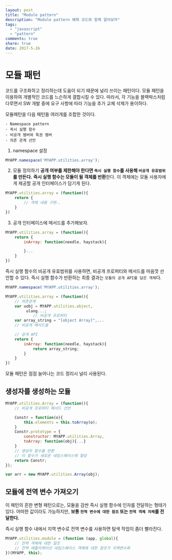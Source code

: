 ```yaml
---
layout: post
title: "Module pattern"
description: "Module pattern 예제 코드와 함께 알아보자"
tags:
  - "javascript"
  - "pattern"
comments: true
share: true
date: 2017-5-26
---
```


# 모듈 패턴

코드를 구조화하고 정리하는데 도움이 되기 때문에 널리 쓰이는 패턴이다.
모듈 패턴을 이용하여 개별적인 코드를 느슨하게 결합시킬 수 있다.
따라서, 각 기능을 블랙박스처럼 다루면서 SW 개발 중에 요구 사항에 따라 기능을 추가 교체 삭제가 용이하다.

모듈패턴을 다음 패턴들 여러개를 조합한 것이다.

	- Namespace pattern
	- 즉시 실행 함수
	- 비공개 멤버와 특권 멤버
	- 의존 관계 선언

1. namespace 설정

```javascript
MYAPP.namespace('MYAPP.utilities.array');
```

2. 모듈 정의하기
**공개 여부를 제한해야 한다면 `즉시 실행 함수`를 사용해 `비공개 유효범위`를 만든다.**
**즉시 실행 함수는 모듈이 될 객체를 반환**한다.
이 객체에는 모듈 사용자에게 제공할 공개 인터페이스가 담기게 된다.

```javascript
MYAPP.utilities.array = (function(){
	return {
		// 객체 내용 구현..
	}
})
```

3. 공개 인터페이스에 메서드를 추가해보자.

```javascript
MYAPP.utilities.array = (function(){
	return {
		inArray: function(needle, haystack){

		}...
	}
})
```
즉시 실행 함수의 비공개 유효범위를 사용하면, 비공개 프로퍼티와 메서드를 마음껏 선언할 수 있다.
즉시 실행 함수가 반환하는 최종 결과는 `모듈의 공개 API를 담은 객체`다.

```javascript
MYAPP.namespace('MYAPP.utilities.array');

MYAPP.utilities.array = (function(){
	// 의존관계
	var uobj = MYAPP.utilities.object,
	 	 ulang...;
		 	// 비공개 프로퍼티
	var array_string = "[object Array]",...
	// 비공개 메서드들

	// 공개 API
	return {
		inArray: function(needle, haystack){
			return array_string;
		}
	}
})
```

모듈 패턴은 점점 늘어나는 코드 정리시 널리 사용된다.

## 생성자를 생성하는 모듈

```javascript
MYAPP.utilities.Array = (function(){
	// 비공개 프로퍼티 메서드 선언

	Constr = function(o){
		this.elements = this.toArray(o);
	}
	Constr.prototype = {
		constructor: MYAPP.utilities.Array,
		toArray: function(obj){...}
	}
	// 생성자 함수를 반환
	// 이 함수가 새로운 네임스페이스에 할당
	return Constr;
});

var arr = new MYAPP.utilities.Array(obj);
```

## 모듈에 전역 변수 가져오기

이 패턴의 흔한 변형 패턴으로는, 모듈을 감싼 즉시 실행 함수에 인자를 전달하는 형태가 있다.
어떠한 값이라도 가능하지만, **보통 `전역 변수에 대한 참조` 또는 `전역 객체 자체`를 전달한다.**

즉시 실행 함수 내에서 지역 변수로 전역 변수를 사용하면 탐색 작업이 좀더 빨라진다.

```javascript
MYAPP.utilities.module = (function (app, global){
	// 전역 객체에 대한 참조
	// 전역 애플리케이션 네임스페이스 객체에 대한 참조가 지역변수화
})(MYAPP, this);
```
